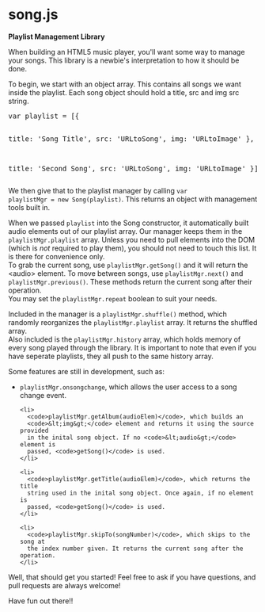 # song.js
<strong>Playlist Management Library</strong>

<p>
  When building an HTML5 music player, you'll want some way to manage
  your songs.
  This library is a newbie's interpretation to how it should be done.
</p>

<p>
  To begin, we start with an object array. This contains all songs we want
  inside the playlist. Each song object should hold a title, src and img src
  string.
  <pre>var playlist = [{

  title: 'Song Title',
  src: 'URLtoSong',
  img: 'URLtoImage'
}, {

  title: 'Second Song',
  src: 'URLtoSong',
  img: 'URLtoImage'
}];</pre>
  We then give that to the playlist manager by calling
  <code>var playlistMgr = new Song(playlist)</code>. This returns an object
  with management tools built in.
</p>

<p>
  When we passed <code>playlist</code> into the Song constructor, it
  automatically built audio elements out of our playlist array. Our manager
  keeps them in the <code>playlistMgr.playlist</code> array. Unless you need
  to pull elements into the DOM (which is <i>not</i> required to play them),
  you should not need to touch this list. It is there for convenience only.<br>
  To grab the current song, use <code>playlistMgr.getSong()</code> and it will
  return the &lt;audio&gt; element. To move between songs, use
  <code>playlistMgr.next()</code> and <code>playlistMgr.previous()</code>.
  These methods return the current song after their operation.<br>
  You may set the <code>playlistMgr.repeat</code> boolean to suit your needs.
</p>

<p>
  Included in the manager is a <code>playlistMgr.shuffle()</code> method,
  which randomly reorganizes the <code>playlistMgr.playlist</code> array.
  It returns the shuffled array.<br>
  Also included is the <code>playlistMgr.history</code> array, which holds
  memory of every song played through the library. It is important to note
  that even if you have seperate playlists, they all push to the same history
  array.
</p>

<p>
  Some features are still in development, such as:
  <ul>
    <li>
      <code>playlistMgr.onsongchange</code>, which allows the user access to a
      song change event.
    </li>
    
    <li>
      <code>playlistMgr.getAlbum(audioElem)</code>, which builds an 
      <code>&lt;img&gt;</code> element and returns it using the source provided
      in the inital song object. If no <code>&lt;audio&gt;</code> element is
      passed, <code>getSong()</code> is used.
    </li>
    
    <li>
      <code>playlistMgr.getTitle(audioElem)</code>, which returns the title
      string used in the inital song object. Once again, if no element is
      passed, <code>getSong()</code> is used.
    </li>
    
    <li>
      <code>playlistMgr.skipTo(songNumber)</code>, which skips to the song at
      the index number given. It returns the current song after the operation.
    </li>
  </ul>
</p>

<p>
  Well, that should get you started! Feel free to ask if you have questions,
  and pull requests are always welcome!
</p>
<p>Have fun out there!!</p>